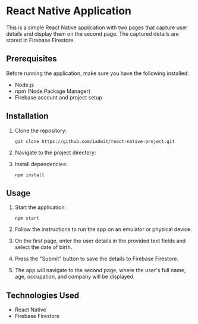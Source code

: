 # React Native Application

This is a simple React Native application with two pages that capture user details and display them on the second page. The captured details are stored in Firebase Firestore.

## Prerequisites

Before running the application, make sure you have the following installed:

- Node.js
- npm (Node Package Manager)
- Firebase account and project setup

## Installation

1. Clone the repository:

   ```
   git clone https://github.com/iadwit/react-native-project.git
   ```

2. Navigate to the project directory:


3. Install dependencies:

   ```
   npm install
   ```

## Usage

1. Start the application:

   ```
   npm start
   ```

2. Follow the instructions to run the app on an emulator or physical device.

3. On the first page, enter the user details in the provided text fields and select the date of birth.

4. Press the "Submit" button to save the details to Firebase Firestore.

5. The app will navigate to the second page, where the user's full name, age, occupation, and company will be displayed.

## Technologies Used

- React Native
- Firebase Firestore

